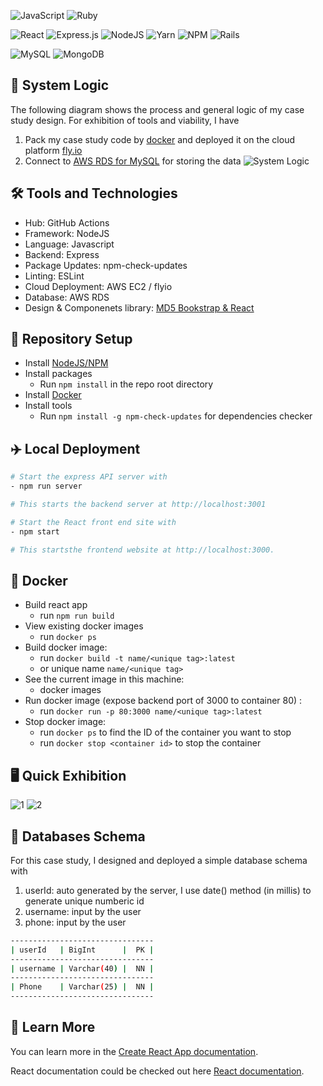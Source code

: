 ![JavaScript](https://img.shields.io/badge/javascript-%23323330.svg?style=for-the-badge&logo=javascript&logoColor=%23F7DF1E)
![Ruby](https://img.shields.io/badge/ruby-%23CC342D.svg?style=for-the-badge&logo=ruby&logoColor=white)

![React](https://img.shields.io/badge/react-%2320232a.svg?style=for-the-badge&logo=react&logoColor=%2361DAFB)
![Express.js](https://img.shields.io/badge/express.js-%23404d59.svg?style=for-the-badge&logo=express&logoColor=%2361DAFB)
![NodeJS](https://img.shields.io/badge/node.js-6DA55F?style=for-the-badge&logo=node.js&logoColor=white)
![Yarn](https://img.shields.io/badge/yarn-%232C8EBB.svg?style=for-the-badge&logo=yarn&logoColor=white)
![NPM](https://img.shields.io/badge/NPM-%23CB3837.svg?style=for-the-badge&logo=npm&logoColor=white)
![Rails](https://img.shields.io/badge/rails-%23CC0000.svg?style=for-the-badge&logo=ruby-on-rails&logoColor=white)

![MySQL](https://img.shields.io/badge/mysql-%2300f.svg?style=for-the-badge&logo=mysql&logoColor=white)
![MongoDB](https://img.shields.io/badge/MongoDB-%234ea94b.svg?style=for-the-badge&logo=mongodb&logoColor=white)

## 🤖 System Logic

The following diagram shows the process and general logic of my case study design. For exhibition of tools and viability, I have
1. Pack my case study code by [docker](https://www.docker.com/) and deployed it on the cloud platform [fly.io](https://fly.io/)
2. Connect to [AWS RDS for MySQL](https://aws.amazon.com/rds/mysql/?nc1=h_ls) for storing the data
![System Logic](https://user-images.githubusercontent.com/92981525/228330474-c94e7ae1-d71e-4d4d-b7dc-832191143947.png)

## :hammer_and_wrench: Tools and Technologies

- Hub: GitHub Actions
- Framework: NodeJS
- Language: Javascript
- Backend: Express
- Package Updates: npm-check-updates
- Linting: ESLint
- Cloud Deployment: AWS EC2 / flyio
- Database: AWS RDS
- Design & Componenets library: [MD5 Bookstrap & React](https://mdbootstrap.com/docs/react/) 

## :rocket: Repository Setup

- Install [NodeJS/NPM](https://nodejs.org/en/download/)
- Install packages
  - Run `npm install` in the repo root directory
- Install [Docker](https://docs.docker.com/get-docker/)
- Install tools
  - Run `npm install -g npm-check-updates` for dependencies checker

## ✈️ Local Deployment

```bash
# Start the express API server with 
- npm run server 

# This starts the backend server at http://localhost:3001

# Start the React front end site with 
- npm start

# This startsthe frontend website at http://localhost:3000.
```

## :ship: Docker

- Build react app
  - run `npm run build`
- View existing docker images
  - run `docker ps`
- Build docker image:
  - run `docker build -t name/<unique tag>:latest`
  - or unique name `name/<unique tag>`
- See the current image in this machine:
  - docker images
- Run docker image (expose backend port of 3000 to container 80) :
  - run `docker run -p 80:3000 name/<unique tag>:latest`
- Stop docker image:
  - run `docker ps` to find the ID of the container you want to stop
  - run `docker stop <container id>` to stop the container

## 🖥  Quick Exhibition
![1](https://user-images.githubusercontent.com/92981525/228604851-86b417bf-164e-45b7-b4cd-a9cac1968a34.png)
![2](https://user-images.githubusercontent.com/92981525/228604871-4233421b-17df-4fd4-aaf3-23e7d18c9323.png)

##  :floppy_disk: Databases Schema

For this case study, I designed and deployed a simple database schema with

1. userId: auto generated by the server, I use date() method (in millis) to generate unique numberic id
2. username: input by the user
3. phone: input by the user

```bash
--------------------------------
| userId   | BigInt      |  PK |
--------------------------------
| username | Varchar(40) |  NN |
--------------------------------
| Phone    | Varchar(25) |  NN |
--------------------------------
```

##  :school: Learn More

You can learn more in the [Create React App documentation](https://facebook.github.io/create-react-app/docs/getting-started).

React documentation could be checked out here [React documentation](https://reactjs.org/).
